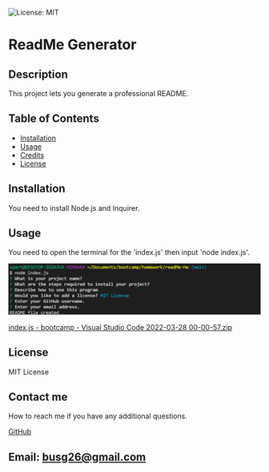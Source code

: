 
 ![License: MIT](https://img.shields.io/badge/License-MIT-yellow.svg)

# ReadMe Generator

## Description
This project lets you generate a professional README.

## Table of Contents
- [Installation](#installation)
- [Usage](#usage)
- [Credits](#credits)
- [License](#license)

## Installation

 You need to install Node.js and Inquirer.

## Usage

 You need to open the terminal for the 'index.js' then input 'node index.js'.

![How it works.](assets/images/Screenshot.png)

[index.js - bootcamp - Visual Studio Code 2022-03-28 00-00-57.zip](https://github.com/GustavoTijerino1/readMe-Hw/files/8359780/index.js.-.bootcamp.-.Visual.Studio.Code.2022-03-28.00-00-57.zip)


## License

 MIT License

## Contact me
How to reach me if you have any additional questions.

[GitHub](https://github.com/GustavoTijerino1)

Email: busg26@gmail.com
---
    
    
    